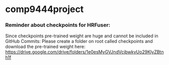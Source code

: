 # comp9444project

### Reminder about checkpoints for HRFuser:

Since checkpoints pre-trained weight are huge and cannot be included in GitHub Commits: Please create a folder on root called checkpoints and download the pre-trained weight here: https://drive.google.com/drive/folders/1e0esMyGVJndVcjbwkyUo29KlyZBtnh1f
